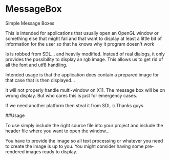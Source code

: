 # MessageBox
Simple Message Boxes

This is intended for applications that usually open an OpenGL window or something else that
might fail and that want to display at least a little bit of information for the user so that
he knows why it program doesn't work

Is is robbed from SDL... and heavily modified. Instead of real dialogs, it only provides the 
possibility to display an rgb image. This allows us to get rid of all the font and utf8 handling.

Intended usage is that the application does contain a prepared image for that case that is then
displayed...

It will not properly handle multi-window on X11. The message box will be on wrong display.
But who cares this is just for emergency cases.

If we need another platform then steal it from SDL :) Thanks guys

##Usage

To use simply include the right source file into your project and include the header file where you
want to open the window...

You have to provide the image so all text processing or whatever you need to create the image is
up to you. You might consider having some pre-rendered images ready to display.


